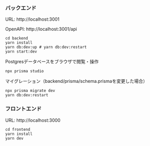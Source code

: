 
### バックエンド

URL: http://localhost:3001

OpenAPI: http://localhost:3001/api

```
cd backend
yarn install
yarn db:dev:up # yarn db:dev:restart
yarn start:dev
```
Postgresデータベースをブラウザで閲覧・操作
```
npx prisma studio
```

マイグレーション（backend/prisma/schema.prismaを変更した場合）
```
npx prisma migrate dev
yarn db:dev:restart
```

### フロントエンド

URL: http://localhost:3000

```
cd frontend
yarn install
yarn dev
```
